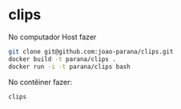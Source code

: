 # clips

No computador Host fazer

```bash
git clone git@github.com:joao-parana/clips.git
docker build -t parana/clips .
docker run -i -t parana/clips bash
```

No contêiner fazer:

```bash
clips
```
